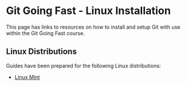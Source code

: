 # Git Going Fast - Linux Installation

This page has links to resources on how to install and setup Git with use within the Git Going Fast course.

## Linux Distributions

Guides have been prepared for the following Linux distributions:

* [Linux Mint](Linux-Mint.md "Linux Mint - the best Desktop distro available")

